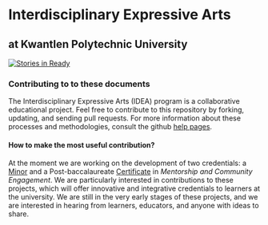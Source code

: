 Interdisciplinary Expressive Arts
=================================

at Kwantlen Polytechnic University
----------------------------------

[![Stories in Ready](https://badge.waffle.io/rosslaird/kwantlen.png?label=ready)](https://waffle.io/rosslaird/kwantlen)


### Contributing to to these documents

The Interdisciplinary Expressive Arts (IDEA) program is a collaborative educational project. Feel free to contribute to this repository by forking, updating, and sending pull requests. For more information about these processes and methodologies, consult the github [help pages](https://help.github.com/articles/fork-a-repo).

#### How to make the most useful contribution?

At the moment we are working on the development of two credentials: a [Minor](/IDEA/minor) and a Post-baccalaureate [Certificate](/IDEA/certificate) in *Mentorship and Community Engagement*. We are particularly interested in contributions to these projects, which will offer innovative and integrative credentials to learners at the university. We are still in the very early stages of these projects, and we are interested in hearing from learners, educators, and anyone with ideas to share.
